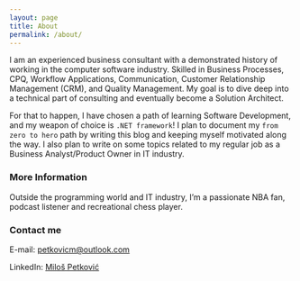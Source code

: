 ```yaml
---
layout: page
title: About
permalink: /about/
---
```

I am an experienced business consultant with a demonstrated history of working in the computer software industry. Skilled in Business Processes, CPQ, Workflow Applications, Communication, Customer Relationship Management (CRM), and Quality Management. My goal is to dive deep into a technical part of consulting and eventually become a Solution Architect.

For that to happen, I have chosen a path of learning Software Development, and my weapon of choice is `.NET framework`! I plan to document my `from zero to hero` path by writing this blog and keeping myself motivated along the way. I also plan to write on some topics related to my regular job as a Business Analyst/Product Owner in IT industry.

### More Information

Outside the programming world and IT industry, I’m a passionate NBA fan, podcast listener and recreational chess player.

### Contact me

E-mail: [petkovicm@outlook.com](mailto:petkovicm@outlook.com)

LinkedIn: [Miloš Petković](https://www.linkedin.com/in/petkovicbgd/)
